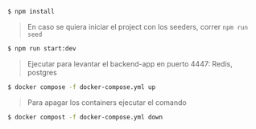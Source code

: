 ```bash
$ npm install
```

> En caso se quiera iniciar el project con los seeders, correr `npm run seed`


```bash
$ npm run start:dev
```

> Ejecutar para levantar el backend-app en puerto 4447: Redis, postgres

```bash
$ docker compose -f docker-compose.yml up
```

> Para apagar los containers ejecutar el comando

```bash
$ docker compost -f docker-compose.yml down
```
